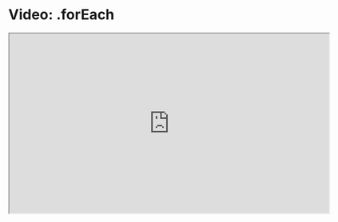 # Video: .forEach

<iframe src="https://player.vimeo.com/video/549325446?title=0&byline=0&portrait=0" width="640" height="360" allowfullscreen="allowfullscreen" allow="autoplay; fullscreen; picture-in-picture"></iframe>
